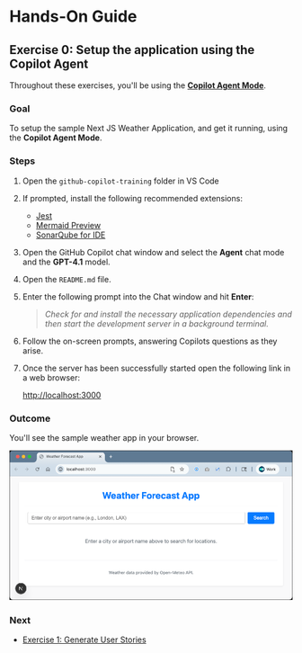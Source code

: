 # Hands-On Guide

## Exercise 0: Setup the application using the Copilot Agent

Throughout these exercises, you'll be using the [**Copilot Agent Mode**](https://code.visualstudio.com/blogs/2025/02/24/introducing-copilot-agent-mode).

### **Goal**

To setup the sample Next JS Weather Application, and get it running, using the **Copilot Agent Mode**.

### **Steps**

1. Open the `github-copilot-training` folder in VS Code
2. If prompted, install the following recommended extensions:
    - [Jest](https://marketplace.visualstudio.com/items?itemName=Orta.vscode-jest) 
    - [Mermaid Preview](https://marketplace.visualstudio.com/items?itemName=vstirbu.vscode-mermaid-preview)
    - [SonarQube for IDE](https://marketplace.visualstudio.com/items?itemName=SonarSource.sonarlint-vscode)

3. Open the GitHub Copilot chat window and select the **Agent** chat mode and the **GPT-4.1** model.  
4. Open the `README.md` file.  
5. Enter the following prompt into the Chat window and hit **Enter**:

    > _Check for and install the necessary application dependencies and then start the development server in a background terminal._

6. Follow the on-screen prompts, answering Copilots questions as they arise.  
7. Once the server has been successfully started open the following link in a web browser:

    [http://localhost:3000](http://localhost:3000)

### **Outcome**

You'll see the sample weather app in your browser.

![Sample Weather App](img/step-0_weather-app.png)


### **Next**

* [Exercise 1: Generate User Stories](exercise-1_generate-user-stories.md)
